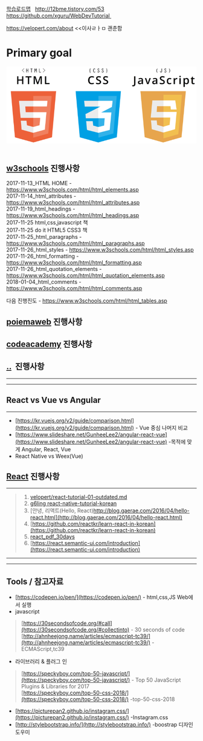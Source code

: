 [학습로드맵](https://joshua1988.github.io/web-development/translation/change-the-way-you-learn-to-code/)  
http://12bme.tistory.com/53  
https://github.com/xguru/WebDevTutorial 

https://velopert.com/about <<이사ㄹㅏㅁ 괜춘함  

# Primary goal  
![screensh](./img/html_css_js.PNG) 

[w3schools](https://www.w3schools.com/) 진행사항  
---------------------------
2017-11-13_HTML HOME - https://www.w3schools.com/html/html_elements.asp  
2017-11-14_html_attributes - https://www.w3schools.com/html/html_attributes.asp  
2017-11-19_html_headings - https://www.w3schools.com/html/html_headings.asp  
2017-11-25 html,css,javascript 책  
2017-11-25 do it HTML5 CSS3 책  
2017-11-25_html_paragraphs - https://www.w3schools.com/html/html_paragraphs.asp  
2017-11-26_html_styles - https://www.w3schools.com/html/html_styles.asp  
2017-11-26_html_formatting - https://www.w3schools.com/html/html_formatting.asp  
2017-11-26_html_quotation_elements - https://www.w3schools.com/html/html_quotation_elements.asp  
2018-01-04_html_comments - https://www.w3schools.com/html/html_comments.asp  

다음 진행진도 - https://www.w3schools.com/html/html_tables.asp  

## [poiemaweb](http://poiemaweb.com/) 진행사항  

## [codeacademy](https://www.codecademy.com/tracks/korean-web) 진행사항  

## [..]()  진행사항
- - -
- - -
## React vs Vue vs Angular  
- - -
* [https://kr.vuejs.org/v2/guide/comparison.html](https://kr.vuejs.org/v2/guide/comparison.html) - Vue 중심 나머지 비교  
* [https://www.slideshare.net/GunheeLee2/angular-react-vue](https://www.slideshare.net/GunheeLee2/angular-react-vue) -목적에 맞게 Angular, React, Vue  
* React Native vs Weex(Vue)    

## [React]() 진행사항
--------------------------- 
>1. [velopert/react-tutorial-01-outdated.md](https://gist.github.com/velopert/d76e944e13b7b0a79ff5b3e60e1b54f4)  
>2. [g6ling react-native-tutorial-korean](https://www.gitbook.com/book/g6ling/react-native-tutorial-korean/details)  
>3. [안녕, 리액트(Hello, React)http://blog.gaerae.com/2016/04/hello-react.html](http://blog.gaerae.com/2016/04/hello-react.html)  
>4. [https://github.com/reactkr/learn-react-in-korean](https://github.com/reactkr/learn-react-in-korean)  
>5. [react_pdf_30days](https://www.fullstackreact.com/assets/media/sGEMe/MNzue/30-days-of-react-ebook-fullstackio.pdf)  
>6. [https://react.semantic-ui.com/introduction](https://react.semantic-ui.com/introduction)  

- - -
- - -
## Tools / 참고자료
* [https://codepen.io/pen/](https://codepen.io/pen/) - html,css,JS Web에서 실행  
* javascript  
> [https://30secondsofcode.org/#call](https://30secondsofcode.org/#collectinto) - 30 seconds of code  
> [http://ahnheejong.name/articles/ecmascript-tc39/](http://ahnheejong.name/articles/ecmascript-tc39/) - ECMAScript,tc39  
* 라이브러리 & 플러그 인  
> [https://speckyboy.com/top-50-javascript/](https://speckyboy.com/top-50-javascript/) - Top 50 JavaScript Plugins & Libraries for 2017   
> [https://speckyboy.com/top-50-css-2018/](https://speckyboy.com/top-50-css-2018/) -top-50-css-2018  
* [https://picturepan2.github.io/instagram.css/](https://picturepan2.github.io/instagram.css/) -Instagram.css 
* [http://stylebootstrap.info/](http://stylebootstrap.info/) -boostrap 디자인 도우미  

